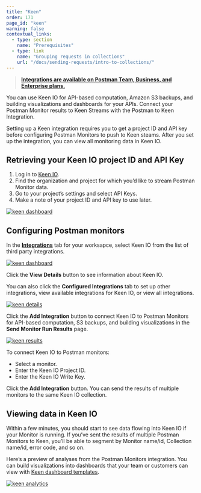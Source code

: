 ```yaml
---
title: "Keen"
order: 171
page_id: "keen"
warning: false
contextual_links:
  - type: section
    name: "Prerequisites"
  - type: link
    name: "Grouping requests in collections"
    url: "/docs/sending-requests/intro-to-collections/"
---
```


> __[Integrations are available on Postman Team, Business, and Enterprise plans.](https://www.getpostman.com/pricing)__

You can use Keen IO for API-based computation, Amazon S3 backups, and building visualizations and dashboards for your APIs. Connect your Postman Monitor results to Keen Streams with the Postman to Keen Integration.

Setting up a Keen integration requires you to get a project ID and API key before configuring Postman Monitors to push to Keen steams. After you set up the integration, you can view all monitoring data in Keen IO.

## Retrieving your Keen IO project ID and API Key

1. Log in to [Keen IO](https://keen.io/home/).
1. Find the organization and project for which you’d like to stream Postman Monitor data.
1. Go to your project’s settings and select API Keys.  
1. Make a note of your project ID and API key to use later.

[![keen dashboard](https://assets.postman.com/postman-docs/59119661.jpg)](https://assets.postman.com/postman-docs/59119661.jpg)

## Configuring Postman monitors

In the **[Integrations](https://go.postman.co/workspaces)** tab for your worksapce, select Keen IO from the list of third party integrations.

[![keen dashboard](https://assets.postman.com/postman-docs/integrations_keen1.png)](https://assets.postman.com/postman-docs/integrations_keen1.png)

Click the **View Details** button to see information about Keen IO.  

You can also click the **Configured Integrations** tab to set up other integrations, view available integrations for Keen IO, or view all integrations.

[![keen details](https://assets.postman.com/postman-docs/WS-integrations_Keen_details2.png)](https://assets.postman.com/postman-docs/WS-integrations_Keen_details2.png)

Click the **Add Integration** button to connect Keen IO to Postman Monitors for API-based computation, S3 backups, and building visualizations in the **Send Monitor Run Results** page.

[![keen results](https://assets.postman.com/postman-docs/WS-integrations-keen-sendMonRun.png)](https://assets.postman.com/postman-docs/WS-integrations-keen-sendMonRun.png)

To connect Keen IO to Postman monitors:

* Select a monitor.
* Enter the Keen IO Project ID.
* Enter the Keen IO Write Key.

Click the **Add Integration** button. You can send the results of multiple monitors to the same Keen IO collection.

## Viewing data in Keen IO

Within a few minutes, you should start to see data flowing into Keen IO if your Monitor is running.  If you’ve sent the results of multiple Postman Monitors to Keen, you’ll be able to segment by Monitor name/id, Collection name/id, error code, and so on.

Here’s a preview of analyses from the Postman Monitors integration. You can build visualizations into dashboards that your team or customers can view with [Keen dashboard templates](https://keen.io/docs/visualize/how-to-create-a-dashboard/).

[![keen analytics](https://assets.postman.com/postman-docs/keen_dashboard.png)](https://assets.postman.com/postman-docs/keen_dashboard.png)  

